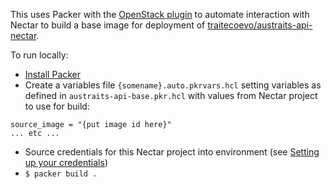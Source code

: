 This uses Packer with the [OpenStack plugin](https://www.packer.io/plugins/builders/openstack) to automate interaction with Nectar to build a base image for deployment of [traitecoevo/austraits-api-nectar](https://github.com/traitecoevo/austraits-api-nectar).

To run locally:

- [Install Packer](https://www.packer.io/downloads)
- Create a variables file `{somename}.auto.pkrvars.hcl` setting variables as defined in `austraits-api-base.pkr.hcl` with values from Nectar project to use for build:
```
source_image = "{put image id here}"
... etc ...
```
- Source credentials for this Nectar project into environment (see [Setting up your credentials](https://tutorials.rc.nectar.org.au/openstack-cli/04-credentials))
- `$ packer build .`
